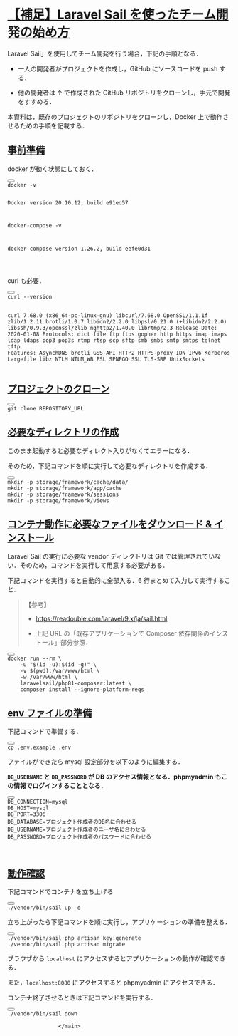 <main>
                        <h1 id="補足laravel-sail-を使ったチーム開発の始め方"><a class="header" href="#補足laravel-sail-を使ったチーム開発の始め方">【補足】Laravel Sail を使ったチーム開発の始め方</a></h1>
<p>Laravel Sail」を使用してチーム開発を行う場合，下記の手順となる．</p>
<ul>
<li>
<p>一人の開発者がプロジェクトを作成し，GitHub にソースコードを push する．</p>
</li>
<li>
<p>他の開発者は ↑ で作成された GitHub リポジトリをクローンし，手元で開発をすすめる．</p>
</li>
</ul>
<p>本資料は，既存のプロジェクトのリポジトリをクローンし，Docker 上で動作させるための手順を記載する．</p>
<h2 id="事前準備"><a class="header" href="#事前準備">事前準備</a></h2>
<p>docker が動く状態にしておく．</p>
<pre><div class="buttons"><button class="fa fa-copy clip-button" title="Copy to clipboard" aria-label="Copy to clipboard"><i class="tooltiptext"></i></button></div><code class="language-bash hljs">docker -v

Docker version 20.10.12, build e91ed57

docker-compose -v

docker-compose version 1.26.2, build eefe0d31

</code></pre>

<p>curl も必要．</p>
<pre><div class="buttons"><button class="fa fa-copy clip-button" title="Copy to clipboard" aria-label="Copy to clipboard"><i class="tooltiptext"></i></button></div><code class="language-bash hljs">curl --version

curl 7.68.0 (x86_64-pc-linux-gnu) libcurl/7.68.0 OpenSSL/1.1.1f zlib/1.2.11 brotli/1.0.7 libidn2/2.2.0 libpsl/0.21.0 (+libidn2/2.2.0) libssh/0.9.3/openssl/zlib nghttp2/1.40.0 librtmp/2.3
Release-Date: 2020-01-08
Protocols: dict file ftp ftps gopher http https imap imaps ldap ldaps pop3 pop3s rtmp rtsp scp sftp smb smbs smtp smtps telnet tftp
Features: AsynchDNS brotli GSS-API HTTP2 HTTPS-proxy IDN IPv6 Kerberos Largefile libz NTLM NTLM_WB PSL SPNEGO SSL TLS-SRP UnixSockets
</code></pre>

<h2 id="プロジェクトのクローン"><a class="header" href="#プロジェクトのクローン">プロジェクトのクローン</a></h2>
<pre><div class="buttons"><button class="fa fa-copy clip-button" title="Copy to clipboard" aria-label="Copy to clipboard"><i class="tooltiptext"></i></button></div><code class="language-bash hljs">git <span class="hljs-built_in">clone</span> REPOSITORY_URL
</code></pre>
<h2 id="必要なディレクトリの作成"><a class="header" href="#必要なディレクトリの作成">必要なディレクトリの作成</a></h2>
<p>このまま起動すると必要なディレクト入りがなくてエラーになる．</p>
<p>そのため，下記コマンドを順に実行して必要なディレクトリを作成する．</p>
<pre><div class="buttons"><button class="fa fa-copy clip-button" title="Copy to clipboard" aria-label="Copy to clipboard"><i class="tooltiptext"></i></button></div><code class="language-bash hljs">mkdir -p storage/framework/cache/data/
mkdir -p storage/framework/app/cache
mkdir -p storage/framework/sessions
mkdir -p storage/framework/views
</code></pre>
<h2 id="コンテナ動作に必要なファイルをダウンロード--インストール"><a class="header" href="#コンテナ動作に必要なファイルをダウンロード--インストール">コンテナ動作に必要なファイルをダウンロード &amp; インストール</a></h2>
<p>Laravel Sail の実行に必要な vendor ディレクトリは Git では管理されていない．そのため，コマンドを実行して用意する必要がある．</p>
<p>下記コマンドを実行すると自動的に全部入る．6 行まとめて入力して実行すること．</p>
<blockquote>
<p>【参考】</p>
<ul>
<li>
<p><a href="https://readouble.com/laravel/9.x/ja/sail.html">https://readouble.com/laravel/9.x/ja/sail.html</a></p>
</li>
<li>
<p>上記 URL の「既存アプリケーションで Composer 依存関係のインストール」部分参照．</p>
</li>
</ul>
</blockquote>
<pre><div class="buttons"><button class="fa fa-copy clip-button" title="Copy to clipboard" aria-label="Copy to clipboard"><i class="tooltiptext"></i></button></div><code class="language-bash hljs">docker run --rm \
    -u <span class="hljs-string">"<span class="hljs-subst">$(id -u)</span>:<span class="hljs-subst">$(id -g)</span>"</span> \
    -v $(<span class="hljs-built_in">pwd</span>):/var/www/html \
    -w /var/www/html \
    laravelsail/php81-composer:latest \
    composer install --ignore-platform-reqs
</code></pre>
<h2 id="env-ファイルの準備"><a class="header" href="#env-ファイルの準備">env ファイルの準備</a></h2>
<p>下記コマンドで準備する．</p>
<pre><div class="buttons"><button class="fa fa-copy clip-button" title="Copy to clipboard" aria-label="Copy to clipboard"><i class="tooltiptext"></i></button></div><code class="language-bash hljs">cp .env.example .env
</code></pre>
<p>ファイルができたら mysql 設定部分を以下のように編集する．</p>
<p><strong><code class="hljs">DB_USERNAME</code> と <code class="hljs">DB_PASSWORD</code> が DB のアクセス情報となる．phpmyadmin もこの情報でログインすることとなる．</strong></p>
<pre><div class="buttons"><button class="fa fa-copy clip-button" title="Copy to clipboard" aria-label="Copy to clipboard"><i class="tooltiptext"></i></button></div><code class="language-txt hljs plaintext">DB_CONNECTION=mysql
DB_HOST=mysql
DB_PORT=3306
DB_DATABASE=プロジェクト作成者のDB名に合わせる
DB_USERNAME=プロジェクト作成者のユーザ名に合わせる
DB_PASSWORD=プロジェクト作成者のパスワードに合わせる

</code></pre>

<h2 id="動作確認"><a class="header" href="#動作確認">動作確認</a></h2>
<p>下記コマンドでコンテナを立ち上げる</p>
<pre><div class="buttons"><button class="fa fa-copy clip-button" title="Copy to clipboard" aria-label="Copy to clipboard"><i class="tooltiptext"></i></button></div><code class="language-bash hljs">./vendor/bin/sail up -d
</code></pre>
<p>立ち上がったら下記コマンドを順に実行し，アプリケーションの準備を整える．</p>
<pre><div class="buttons"><button class="fa fa-copy clip-button" title="Copy to clipboard" aria-label="Copy to clipboard"><i class="tooltiptext"></i></button></div><code class="language-bash hljs">./vendor/bin/sail php artisan key:generate
./vendor/bin/sail php artisan migrate
</code></pre>
<p>ブラウザから <code class="hljs">localhost</code> にアクセスするとアプリケーションの動作が確認できる．</p>
<p>また，<code class="hljs">localhost:8080</code> にアクセスすると phpmyadmin にアクセスできる．</p>
<p>コンテナ終了させるときは下記コマンドを実行する．</p>
<pre><div class="buttons"><button class="fa fa-copy clip-button" title="Copy to clipboard" aria-label="Copy to clipboard"><i class="tooltiptext"></i></button></div><code class="language-bash hljs">./vendor/bin/sail down
</code></pre>

                    </main>
